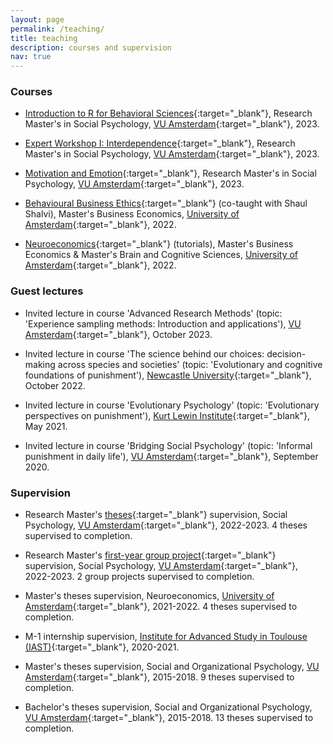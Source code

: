 ```yaml
---
layout: page
permalink: /teaching/
title: teaching
description: courses and supervision
nav: true
---
```


### Courses

- [Introduction to R for Behavioral Sciences](https://studiegids.vu.nl/en/Master/2023-2024/rm-social-psychology/P_MINRBS#/){:target="\_blank"}, Research Master's in Social Psychology, [VU Amsterdam](https://vu.nl/en/education/master/social-psychology-research){:target="\_blank"}, 2023.

- [Expert Workshop I: Interdependence](https://studiegids.vu.nl/en/Master/2022-2023/rm-social-psychology/P_MEXPWRK_1#/){:target="\_blank"}, Research Master's in Social Psychology, [VU Amsterdam](https://vu.nl/en/education/master/social-psychology-research){:target="\_blank"}, 2023.

- [Motivation and Emotion](https://studiegids.vu.nl/en/courses/2023-2024/P_MMOTEMO#/){:target="\_blank"}, Research Master's in Social Psychology, [VU Amsterdam](https://vu.nl/en/education/master/social-psychology-research){:target="\_blank"}, 2023.

- [Behavioural Business Ethics](https://studiegids.uva.nl/xmlpages/page/2021-2022/zoek-vak/vak/92750){:target="\_blank"} (co-taught with Shaul Shalvi), Master's Business Economics,  [University of Amsterdam](https://www.uva.nl/en/about-the-uva/organisation/faculties/faculty-of-economics-and-business/faculty-of-economics-and-business.html){:target="\_blank"}, 2022.

- [Neuroeconomics](https://studiegids.uva.nl/xmlpages/page/2021-2022/zoek-vak/vak/92888){:target="\_blank"} (tutorials), Master's Business Economics & Master's Brain and Cognitive Sciences, [University of Amsterdam](https://www.uva.nl/en/about-the-uva/organisation/faculties/faculty-of-economics-and-business/faculty-of-economics-and-business.html){:target="\_blank"}, 2022.

### Guest lectures

- Invited lecture in course 'Advanced Research Methods' (topic: 'Experience sampling methods: Introduction and applications'), [VU Amsterdam](https://studiegids.vu.nl/en/Master/2023-2024/rm-social-psychology/P_MADVRES#/){:target="\_blank"}, October 2023.

- Invited lecture in course 'The science behind our choices: decision-making across species and societies' (topic: 'Evolutionary and cognitive foundations of punishment'), [Newcastle University](https://www.ncl.ac.uk/psychology/){:target="\_blank"}, October 2022.

- Invited lecture in course 'Evolutionary Psychology' (topic: 'Evolutionary perspectives on punishment'), [Kurt Lewin Institute](https://kurtlewininstituut.nl/){:target="\_blank"}, May 2021.

- Invited lecture in course 'Bridging Social Psychology' (topic: 'Informal punishment in daily life'), [VU Amsterdam](https://studiegids.vu.nl/en/Master/2023-2024/rm-social-psychology/P_MBRIDGI#/){:target="\_blank"}, September 2020.

### Supervision

- Research Master's [theses](https://studiegids.vu.nl/en/Master/2022-2023/rm-social-psychology/P_MRMTHESSP#/){:target="\_blank"} supervision, Social Psychology, [VU Amsterdam](https://vu.nl/en/about-vu/faculties/faculty-of-behavioural-and-movement-sciences/departments/experimental-and-applied-psychology){:target="\_blank"}, 2022-2023. 4 theses supervised to completion.

- Research Master's [first-year group project](https://studiegids.vu.nl/en/Master/2022-2023/rm-social-psychology/P_MRESPRJ_1#/){:target="\_blank"} supervision, Social Psychology, [VU Amsterdam](https://vu.nl/en/about-vu/faculties/faculty-of-behavioural-and-movement-sciences/departments/experimental-and-applied-psychology){:target="\_blank"}, 2022-2023. 2 group projects supervised to completion.

- Master's theses supervision, Neuroeconomics, [University of Amsterdam](https://www.uva.nl/en/about-the-uva/organisation/faculties/faculty-of-economics-and-business/faculty-of-economics-and-business.html){:target="\_blank"}, 2021-2022.
4 theses supervised to completion.

- M-1 internship supervision, [Institute for Advanced Study in Toulouse (IAST)](https://www.iast.fr/){:target="\_blank"}, 2020-2021.

- Master's theses supervision, Social and Organizational Psychology, [VU Amsterdam](https://vu.nl/en/about-vu/faculties/faculty-of-behavioural-and-movement-sciences/departments/experimental-and-applied-psychology){:target="\_blank"}, 2015-2018.
9 theses supervised to completion.

- Bachelor's theses supervision, Social and Organizational Psychology, [VU Amsterdam](https://vu.nl/en/about-vu/faculties/faculty-of-behavioural-and-movement-sciences/departments/experimental-and-applied-psychology){:target="\_blank"}, 2015-2018.
13 theses supervised to completion.

<!--For now, this page is assumed to be a static description of your courses. You can convert it to a collection similar to `_projects/` so that you can have a dedicated page for each course.

Organize your courses by years, topics, or universities, however you like!-->
